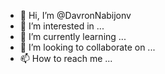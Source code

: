 - 👋 Hi, I’m @DavronNabijonv
- 👀 I’m interested in ...
- 🌱 I’m currently learning ...
- 💞️ I’m looking to collaborate on ...
- 📫 How to reach me ...

<!---
DavronNabijonv/DavronNabijonv is a ✨ special ✨ repository because its `README.md` (this file) appears on your GitHub profile.
You can click the Preview link to take a look at your changes.
--->
